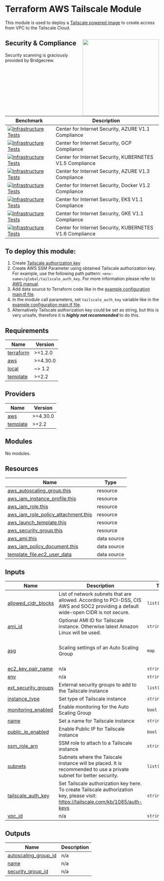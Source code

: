 # Terraform AWS Tailscale Module
This module is used to deploy a [Tailscale powered image](https://tailscale.com) to create access from VPC to the Tailscale Cloud.

## Security & Compliance [<img src="https://bridgecrew.io/wp-content/themes/bridgecrew/assets/images/bc-by-pc-color.svg" width="250" align="right" />](https://bridgecrew.io/)

Security scanning is graciously provided by Bridgecrew.

| Benchmark | Description |
|-------|---------------|
| [![Infrastructure Tests](https://www.bridgecrew.cloud/badges/github/hazelops/terraform-aws-tailscale/cis_azure)](https://www.bridgecrew.cloud/link/badge?vcs=github&fullRepo=hazelops%2Fterraform-aws-tailscale&benchmark=CIS+AZURE+V1.1) | Center for Internet Security, AZURE V1.1 Compliance |
| [![Infrastructure Tests](https://www.bridgecrew.cloud/badges/github/hazelops/terraform-aws-tailscale/cis_gcp)](https://www.bridgecrew.cloud/link/badge?vcs=github&fullRepo=hazelops%2Fterraform-aws-tailscale&benchmark=CIS+GCP+V1.1) | Center for Internet Security, GCP Compliance |
| [![Infrastructure Tests](https://www.bridgecrew.cloud/badges/github/hazelops/terraform-aws-tailscale/cis_kubernetes)](https://www.bridgecrew.cloud/link/badge?vcs=github&fullRepo=hazelops%2Fterraform-aws-tailscale&benchmark=CIS+KUBERNETES+V1.5) | Center for Internet Security, KUBERNETES V1.5 Compliance  |
| [![Infrastructure Tests](https://www.bridgecrew.cloud/badges/github/hazelops/terraform-aws-tailscale/cis_azure_13)](https://www.bridgecrew.cloud/link/badge?vcs=github&fullRepo=hazelops%2Fterraform-aws-tailscale&benchmark=CIS+AZURE+V1.3) | Center for Internet Security, AZURE V1.3 Compliance |
| [![Infrastructure Tests](https://www.bridgecrew.cloud/badges/github/hazelops/terraform-aws-tailscale/cis_docker_12)](https://www.bridgecrew.cloud/link/badge?vcs=github&fullRepo=hazelops%2Fterraform-aws-tailscale&benchmark=CIS+DOCKER+V1.2) | Center for Internet Security, Docker V1.2 Compliance |
| [![Infrastructure Tests](https://www.bridgecrew.cloud/badges/github/hazelops/terraform-aws-tailscale/cis_eks_11)](https://www.bridgecrew.cloud/link/badge?vcs=github&fullRepo=hazelops%2Fterraform-aws-tailscale&benchmark=CIS+EKS+V1.1) | Center for Internet Security, EKS V1.1 Compliance |
| [![Infrastructure Tests](https://www.bridgecrew.cloud/badges/github/hazelops/terraform-aws-tailscale/cis_gke_11)](https://www.bridgecrew.cloud/link/badge?vcs=github&fullRepo=hazelops%2Fterraform-aws-tailscale&benchmark=CIS+GKE+V1.1) | Center for Internet Security, GKE V1.1 Compliance |
| [![Infrastructure Tests](https://www.bridgecrew.cloud/badges/github/hazelops/terraform-aws-tailscale/cis_kubernetes_16)](https://www.bridgecrew.cloud/link/badge?vcs=github&fullRepo=hazelops%2Fterraform-aws-tailscale&benchmark=CIS+KUBERNETES+V1.6) | Center for Internet Security, KUBERNETES V1.6 Compliance |

## To deploy this module: 

  1. Create [Tailscale authorization key](https://tailscale.com/kb/1085/auth-keys)
  2. Create AWS SSM Parameter using obtained Tailscale authorization key. For example, use the following path pattern: `<env-name>/global/tailscale_auth_key`. For more information please refer to [AWS manual](https://docs.aws.amazon.com/systems-manager/latest/userguide/parameter-create-console.html).
  3. Add data source to Terraform code like in the [example configuration main.tf file](./examples/minimum/main.tf).
  4. In the module call parameters, set `tailscale_auth_key` variable like in the [example configuration main.tf file](./examples/minimum/main.tf).
  5. Alternatively Tailscale authorization key could be set as string, but this is very unsafe, therefore it is **_highly not recommended_** to do this.

## Requirements

| Name | Version |
|------|---------|
| <a name="requirement_terraform"></a> [terraform](#requirement\_terraform) | >=1.2.0 |
| <a name="requirement_aws"></a> [aws](#requirement\_aws) | >=4.30.0 |
| <a name="requirement_local"></a> [local](#requirement\_local) | ~> 1.2 |
| <a name="requirement_template"></a> [template](#requirement\_template) | >=2.2 |

## Providers

| Name | Version |
|------|---------|
| <a name="provider_aws"></a> [aws](#provider\_aws) | >=4.30.0 |
| <a name="provider_template"></a> [template](#provider\_template) | >=2.2 |

## Modules

No modules.

## Resources

| Name | Type |
|------|------|
| [aws_autoscaling_group.this](https://registry.terraform.io/providers/hashicorp/aws/latest/docs/resources/autoscaling_group) | resource |
| [aws_iam_instance_profile.this](https://registry.terraform.io/providers/hashicorp/aws/latest/docs/resources/iam_instance_profile) | resource |
| [aws_iam_role.this](https://registry.terraform.io/providers/hashicorp/aws/latest/docs/resources/iam_role) | resource |
| [aws_iam_role_policy_attachment.this](https://registry.terraform.io/providers/hashicorp/aws/latest/docs/resources/iam_role_policy_attachment) | resource |
| [aws_launch_template.this](https://registry.terraform.io/providers/hashicorp/aws/latest/docs/resources/launch_template) | resource |
| [aws_security_group.this](https://registry.terraform.io/providers/hashicorp/aws/latest/docs/resources/security_group) | resource |
| [aws_ami.this](https://registry.terraform.io/providers/hashicorp/aws/latest/docs/data-sources/ami) | data source |
| [aws_iam_policy_document.this](https://registry.terraform.io/providers/hashicorp/aws/latest/docs/data-sources/iam_policy_document) | data source |
| [template_file.ec2_user_data](https://registry.terraform.io/providers/hashicorp/template/latest/docs/data-sources/file) | data source |

## Inputs

| Name | Description | Type | Default | Required |
|------|-------------|------|---------|:--------:|
| <a name="input_allowed_cidr_blocks"></a> [allowed\_cidr\_blocks](#input\_allowed\_cidr\_blocks) | List of network subnets that are allowed. According to PCI-DSS, CIS AWS and SOC2 providing a default wide-open CIDR is not secure. | `list(string)` | n/a | yes |
| <a name="input_ami_id"></a> [ami\_id](#input\_ami\_id) | Optional AMI ID for Tailscale instance. Otherwise latest Amazon Linux will be used. | `string` | `""` | no |
| <a name="input_asg"></a> [asg](#input\_asg) | Scaling settings of an Auto Scaling Group | `map` | <pre>{<br>  "max_size": 1,<br>  "min_size": 1<br>}</pre> | no |
| <a name="input_ec2_key_pair_name"></a> [ec2\_key\_pair\_name](#input\_ec2\_key\_pair\_name) | n/a | `string` | n/a | yes |
| <a name="input_env"></a> [env](#input\_env) | n/a | `string` | n/a | yes |
| <a name="input_ext_security_groups"></a> [ext\_security\_groups](#input\_ext\_security\_groups) | External security groups to add to the Tailscale instance | `list(any)` | `[]` | no |
| <a name="input_instance_type"></a> [instance\_type](#input\_instance\_type) | Set type of Tailscale instance | `string` | `"t3.nano"` | no |
| <a name="input_monitoring_enabled"></a> [monitoring\_enabled](#input\_monitoring\_enabled) | Enable monitoring for the Auto Scaling Group | `bool` | `true` | no |
| <a name="input_name"></a> [name](#input\_name) | Set a name for Tailscale instance | `string` | `"tailscale-router"` | no |
| <a name="input_public_ip_enabled"></a> [public\_ip\_enabled](#input\_public\_ip\_enabled) | Enable Public IP for Tailscale instance | `bool` | `false` | no |
| <a name="input_ssm_role_arn"></a> [ssm\_role\_arn](#input\_ssm\_role\_arn) | SSM role to attach to a Tailscale instance | `string` | `"arn:aws:iam::aws:policy/service-role/AmazonEC2RoleforSSM"` | no |
| <a name="input_subnets"></a> [subnets](#input\_subnets) | Subnets where the Taiscale instance will be placed. It is recommended to use a private subnet for better security. | `list(string)` | n/a | yes |
| <a name="input_tailscale_auth_key"></a> [tailscale\_auth\_key](#input\_tailscale\_auth\_key) | Set Tailscale authorization key here. To create Tailscale authorization key, please visit: https://tailscale.com/kb/1085/auth-keys | `string` | n/a | yes |
| <a name="input_vpc_id"></a> [vpc\_id](#input\_vpc\_id) | n/a | `string` | n/a | yes |

## Outputs

| Name | Description |
|------|-------------|
| <a name="output_autoscaling_group_id"></a> [autoscaling\_group\_id](#output\_autoscaling\_group\_id) | n/a |
| <a name="output_name"></a> [name](#output\_name) | n/a |
| <a name="output_security_group_id"></a> [security\_group\_id](#output\_security\_group\_id) | n/a |

